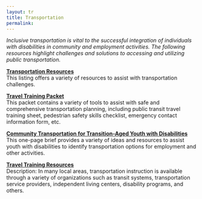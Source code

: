 ```yaml
---
layout: tr
title: Transportation
permalink: 
---
```

_Inclusive transportation is vital to the successful integration of individuals with disabilities in community and employment activities. The following resources highlight  challenges and solutions to accessing and utilizing public transportation._

[**Transportation Resources**](/files/National-Transportation-Resources-2019.docx)  
This listing offers a variety of resources to assist with transportation challenges.

[**Travel Training Packet**](<http://employmentfirstma.org/files/Travel Training Forms.doc>)  
This packet contains a variety of tools to assist with safe and comprehensive transportation planning, including public transit travel training sheet, pedestrian safety skills checklist, emergency contact information form, etc.


<p><b><a href="/files/community_transportation_F.pdf">Community Transportation for Transition-Aged Youth with Disabilities</a></b>
<br>This one-page brief provides a variety of ideas and resources to assist youth with disabilities to identify transportation options for employment and other activities.</p>

<p><b><a href="/files/Travel-Training-Resources-2019.docx">Travel Training Resources</a></b><br>
Description: In many local areas, transportation instruction is available through a variety of organizations such as transit systems, transportation service providers, independent living centers, disability programs, and others.</p>
